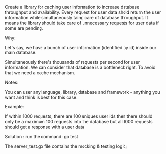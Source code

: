 Create a library for caching user information to increase database throughput and availability.
Every request for user data shold return the user information while simultaneously taing care of database throughput.
It means the library should take care of unnecessary requests for user data if some are pending.

Why:

Let's say, we have a bunch of user information (identified by id) inside our main database.

Simultaneously there's thousands of requests per second for user information.
We can consider that database is a bottleneck right. To avoid that we need a cache mechanism.

Notes:

You can user any language, library, database and framework - anything you want and think is best for this case.

Example:

If within 1000 requests, there are 100 uniques user ids then there should only be a maximum 100 requests into the database but all 1000 requests should get a response with a user data

Solution : 
    run the command: go test

The server_test.go file contains the mocking & testing logic;